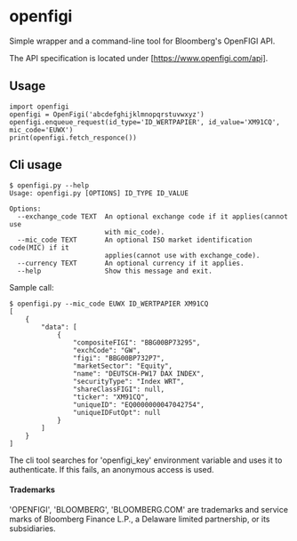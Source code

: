 # openfigi

Simple wrapper and a command-line tool for Bloomberg's OpenFIGI API.

The API specification is located under [https://www.openfigi.com/api].

## Usage

    import openfigi
    openfigi = OpenFigi('abcdefghijklmnopqrstuvwxyz')
    openfigi.enqueue_request(id_type='ID_WERTPAPIER', id_value='XM91CQ', mic_code='EUWX')
    print(openfigi.fetch_responce())

## Cli usage

    $ openfigi.py --help
    Usage: openfigi.py [OPTIONS] ID_TYPE ID_VALUE
    
    Options:
      --exchange_code TEXT  An optional exchange code if it applies(cannot use
                            with mic_code).
      --mic_code TEXT       An optional ISO market identification code(MIC) if it
                            applies(cannot use with exchange_code).
      --currency TEXT       An optional currency if it applies.
      --help                Show this message and exit.

Sample call:

    $ openfigi.py --mic_code EUWX ID_WERTPAPIER XM91CQ
    [
        {
            "data": [
                {
                    "compositeFIGI": "BBG00BP73295",
                    "exchCode": "GW",
                    "figi": "BBG00BP732P7",
                    "marketSector": "Equity",
                    "name": "DEUTSCH-PW17 DAX INDEX",
                    "securityType": "Index WRT",
                    "shareClassFIGI": null,
                    "ticker": "XM91CQ",
                    "uniqueID": "EQ0000000047042754",
                    "uniqueIDFutOpt": null
                }
            ]
        }
    ]

The cli tool searches for 'openfigi_key' environment variable and uses it to
authenticate. If this fails, an anonymous access is used. 

#### Trademarks

'OPENFIGI', 'BLOOMBERG', 'BLOOMBERG.COM' are trademarks and service marks of
Bloomberg Finance L.P., a Delaware limited partnership, or its subsidiaries.
